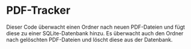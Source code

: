 # PDF-Tracker
Dieser Code überwacht einen Ordner nach neuen PDF-Dateien und fügt diese zu einer SQLite-Datenbank hinzu.
Es überwacht auch den Ordner nach gelöschten PDF-Dateien und löscht diese aus der Datenbank.
